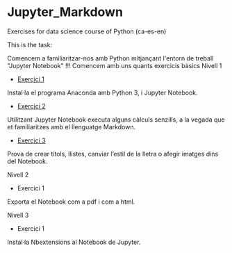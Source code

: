# Jupyter_Markdown
Exercises for data science course of Python (ca-es-en)

This is the task:


Comencem a familiaritzar-nos amb Python mitjançant l'entorn de treball "Jupyter Notebook" !!! Comencem amb uns quants exercicis bàsics
Nivell 1
- [Exercici 1](https://github.com/d-prieto/Jupyter_Markdown/blob/main/Nivell_1_exercici_1.JPG)

Instal·la el programa Anaconda amb Python 3, i Jupyter Notebook.



- [Exercici 2](https://github.com/d-prieto/Jupyter_Markdown/blob/main/Exercici%202.ipynb)

Utilitzant Jupyter Notebook executa alguns càlculs senzills, a la vegada que et familiaritzes amb el llenguatge Markdown.



- [Exercici 3](https://github.com/d-prieto/Jupyter_Markdown/blob/main/Jupyter%20Markdown%20exercici%203.ipynb)

Prova de crear títols, llistes, canviar l’estil de la lletra o afegir imatges dins del Notebook.

Nivell 2
- Exercici 1

Exporta el Notebook com a pdf i com a html.

Nivell 3
- Exercici 1

Instal·la Nbextensions al Notebook de Jupyter.
